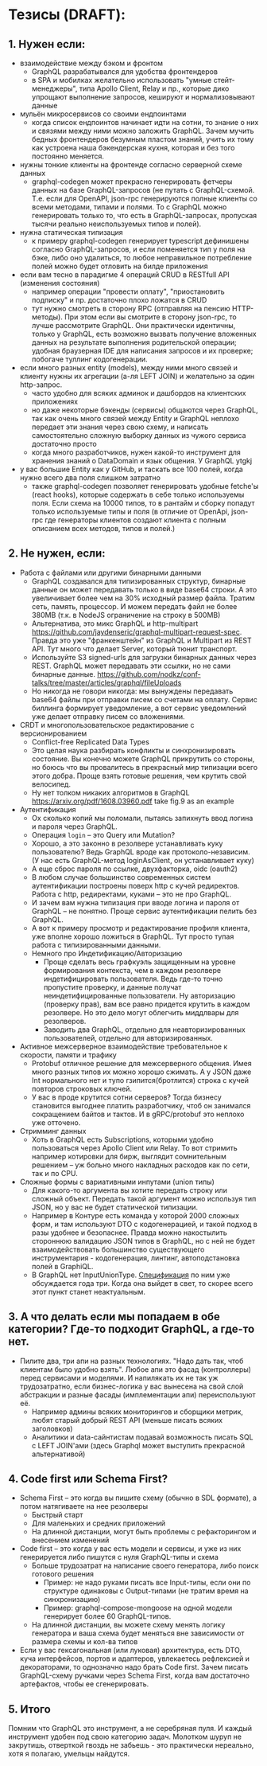 # Тезисы (DRAFT):

## 1. Нужен если:

- взаимодействие между бэком и фронтом
  - GraphQL разрабатывался для удобства фронтендеров
  - в SPA и мобилках желательно использовать "умные стейт-менеджеры", типа Apollo Client, Relay и пр., которые дико упрощают выполнение запросов, кешируют и нормализовывают данные
- мульён микросервисов со своими ендпоинтами
  - когда список ендпоинтов начинает идти на сотни, то знание о них и связями между ними можно заложить GraphQL. Зачем мучить бедных фронтендеров безумным пластом знаний, учить их тому как устроена наша бэкендерская кухня, которая и без того постоянно меняется.
- нужны тонкие клиенты на фронтенде согласно серверной схеме данных
  - graphql-codegen может прекрасно генерировать фетчеры данных на базе GraphQL-запросов (не путать с GraphQL-схемой. Т.е. если для OpenAPI, json-rpc генерируются полные клиенты со всеми методами, типами и полями. То с GraphQL можно генерировать только то, что есть в GraphQL-запросах, пропуская тысячи реально неиспользуемых типов и полей).
- нужна статическая типизация
  - к примеру graphql-codegen генерирует typescript дефинишены согласно GraphQL-запросов, и если поменяется тип у поля на бэке, либо оно удалиться, то любое неправильное потребление полей можно будет отловить на билде приложения
- если вам тесно в парадигме 4 операций CRUD в RESTfull API (изменения состояния)
  - например операции "провести оплату", "приостановить подписку" и пр. достаточно плохо ложатся в CRUD
  - тут нужно смотреть в сторону RPC (отправляя на пенсию HTTP-методы). При этом если вы смотрите в сторону json-rpc, то лучше рассмотрите GraphQL. Они практически идентичны, только у GraphQL, есть возможно вызвать получение вложенных данных на результате выполнения родительской операции; удобная браузерная IDE для написания запросов и их проверке; побогаче туллинг кодогенерации.
- если много разных entity (models), между ними много связей и клиенту нужны их агрегации (а-ля LEFT JOIN) и желательно за один http-запрос.
  - часто удобно для всяких админок и дашбордов на клиентских приложениях
  - но даже некоторые бэкенды (сервисы) общаются через GraphQL, так как очень много связей между Entity и GraphQL неплохо передает эти знания через свою схему, и написать самостоятельно сложную выборку данных из чужого сервиса достаточно просто
  - когда много разработчиков, нужен какой-то инструмент для хранения знаний о DataDomain и язык общения. У GraphQL ytgkj
- у вас большие Entity как у GitHub, и таскать все 100 полей, когда нужно всего два поля слишком затратно
  - также graphql-codegen позволяет генерировать удобные fetche'ы (react hooks), которые содержать в себе только используемы поля. Если схема на 10000 типов, то в рантайм и сборку попадут только используемые типы и поля (в отличие от OpenApi, json-rpc где генераторы клиентов создают клиента с полным описанием всех методов, типов и полей.)

## 2. Не нужен, если:

- Работа с файлами или другими бинарными данными
  - GraphQL создавался для типизированных структур, бинарные данные он может передавать только в виде base64 строки. А это увеличивает более чем на 30% исходный размер файла. Тратим сеть, память, процессор. И можем передать файл не более 380MB (т.к. в NodeJS ограничение на строку в 500MB)
  - Альтернатива, это микс GraphQL и http-multipart <https://github.com/jaydenseric/graphql-multipart-request-spec>. Правда это уже "франкенштейн" из GraphQL и Multipart из REST API. Тут много что делает Server, который тюнит транспорт.
  - Используйте S3 signed-urls для загрузки бинарных данных через REST. GraphQL может передавать эти ссылки, но не сами бинарные данные. <https://github.com/nodkz/conf-talks/tree/master/articles/graphql/fileUploads>
  - Но никогда не говори никогда: мы вынуждены передавать base64 файлы при отправки писем со счетами на оплату. Сервис биллинга формирует уведомление, а вот сервис уведомлений уже делает отправку писем со вложениями.
- CRDT и многопользовательское редактирование с версионированием
  - Conflict-free Replicated Data Types
  - Это целая наука разбирать конфликты и синхронизировать состояние. Вы конечно можете GraphQL прикрутить со стороны, но боюсь что вы провалитесь в прекрасный мир типизации всего этого добра. Проще взять готовые решения, чем крутить свой велосипед.
  - Ну нет толком никаких алгоритмов в GraphQL <https://arxiv.org/pdf/1608.03960.pdf> take fig.9 as an example
- Аутентификация
  - Ох сколько копий мы поломали, пытаясь запихнуть ввод логина и пароля через GraphQL.
  - Операция `login` – это Query или Mutation?
  - Хорошо, а это законно в резолвере устанавливать куку пользователю? Ведь GraphQL вроде как протоколо-независим. (У нас есть GraphQL-метод loginAsClient, он устанавливает куку)
  - А еще сброс пароля по ссылке, двухфакторка, oidc (oauth2)
  - В любом случае большинство современных систем аутентификации построены поверх http c кучей редиректов. Работа с http, редиректами, куками – это не про GraphQL.
  - И зачем вам нужна типизация при вводе логина и пароля от GraphQL – не понятно. Проще сервис аутентификации пелить без GraphQL.
  - А вот к примеру просмотр и редактирование профиля клиента, уже вполне хорошо ложиться в GraphQL. Тут просто тупая работа с типизированными данными.
  - Немного про Индетификацию/Авторизацию
    - Проще сделать весь графкуэль защищенным на уровне формирования контекста, чем в каждом резолвере индетифицировать пользователя. Ведь где-то точно пропустите проверку, и данные получат неиндетифицированные пользователи. Ну авторизацию (проверку прав), вам все равно придется крутить в каждом резолвере. Но это дело могут облегчить миддлвары для резолверов.
    - Заводить два GraphQL, отдельно для неавторизированных пользователей, отдельно для авторизированных.
- Активное межсерверное взаимодействие требовательное к скорости, памяти и трафику
  - Protobuf отличное решение для межсерверного общения. Имея много разных типов их можно хорошо сжимать. А у JSON даже Int нормального нет и тупо гзипится(бротлится) строка с кучей повторов строковых ключей.
  - У вас в проде крутится сотни серверов? Тогда бизнесу становится выгоднее платить разработчику, чтоб он занимался сокращением байтов и тактов. И в gRPC/protobuf это неплохо уже отточено.
- Стримминг данных
  - Хоть в GraphQL есть Subscriptions, которыми удобно пользоваться через Apollo Client или Relay. То вот стримить например котировки для бирж, выглядит сомнительным решением – уж больно много накладных расходов как по сети, так и по CPU.
- Сложные формы с вариативными инпутами (union типы)
  - Для какого-то аргумента вы хотите передать строку или сложный объект. Передать такой аргумент можно используя тип JSON, но у вас не будет статической типизации. 
  - Например в Контуре есть команда у которой 2000 сложных форм, и там используют DTO с кодогенерацией, и такой подход в разы удобнее и безопаснее. Правда можно накостылить стороннюю валидацию JSON типов в GraphQL, но с ней не будет взаимодействовать большинство существующего инструментария - кодогенерация, линтинг, автоподстановка полей в GraphiQL.
  - В GraphQL нет InputUnionType. [Спецификация](https://github.com/graphql/graphql-spec/blob/main/rfcs/InputUnion.md) по ним уже обсуждается года три. Когда она выйдет в свет, то скорее всего этот пункт станет неактуальным.

## 3. А что делать если мы попадаем в обе категории? Где-то подходит GraphQL, а где-то нет.

- Пилите два, три апи на разных технологиях. "Надо дать так, чтоб клиентам было удобно взять". Любое апи это фасад (контроллеры) перед сервисами и моделями. И напилякать их не так уж трудозатратно, если бизнес-логика у вас вынесена на свой слой абстракции и разные фасады (имплементации апи) переиспользуют её.
  - Например админы всяких мониторингов и сборщики метрик, любят старый добрый REST API (меньше писать всяких заголовков)
  - Аналитики и data-сайнтистам подавай возможность писать SQL с LEFT JOIN'ами (здесь Graphql может выступить прекрасной альтернативой)

## 4. Code first или Schema First?

- Schema First – это когда вы пишите схему (обычно в SDL формате), а потом натягиваете на нее резолверы
  - Быстрый старт
  - Для маленьких и средних приложений
  - На длинной дистанции, могут быть проблемы с рефакторингом и внесением изменений
- Code first – это когда у вас есть модели и сервисы, и уже из них генерируется либо пишутся с нуля GraphQL-типы и схема
  - Больше трудозатрат на написание своего генератора, либо поиск готового решения
    - Пример: не надо руками писать все Input-типы, если они по структуре одинаковы с Output-типами (не тратим время на синхронизацию)
    - Пример: graphql-compose-mongoose на одной модели генерирует более 60 GraphQL-типов.
  - На длинной дистанции, вы можете схему менять логику генератора и ваша схема будет меняться вне зависимости от размера схемы и кол-ва типов
- Если у вас гексагональная (или луковая) архитектура, есть DTO, куча интерфейсов, портов и адаптеров, увлекаетесь рефлексией и декораторами, то однозначно надо брать Code first. Зачем писать GraphQL-схему ручками через Schema First, когда вам достаточно артефактов, чтобы ее сгенерировать.

## 5. Итого

Помним что GraphQL это инструмент, а не серебряная пуля. И каждый инструмент удобен под свою категорию задач. Молотком шуруп не закрутишь, отверткой гвоздь не забьешь - это практически нереально, хотя я полагаю, умельцы найдутся.
